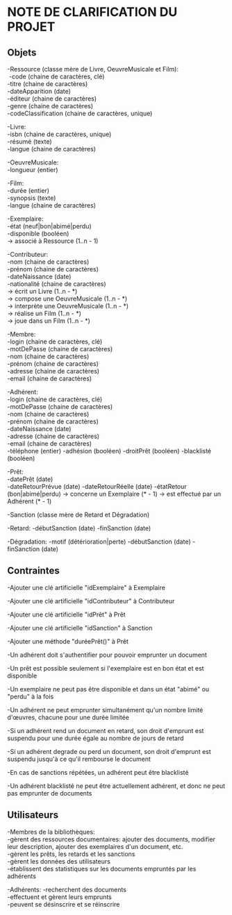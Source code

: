 # NOTE DE CLARIFICATION DU PROJET

## Objets

-Ressource (classe mère de Livre, OeuvreMusicale et Film):  
&nbsp;-code (chaine de caractères, clé)  
  -titre (chaine de caractères)  
  -dateApparition (date)  
  -éditeur (chaine de caractères)  
  -genre (chaine de caractères)  
  -codeClassification (chaine de caractères, unique)

-Livre:  
  -isbn (chaine de caractères, unique)  
  -résumé (texte)  
  -langue (chaine de caractères)

-OeuvreMusicale:  
  -longueur (entier)

-Film:  
  -durée (entier)  
  -synopsis (texte)  
  -langue (chaine de caractères)

-Exemplaire:  
  -état (neuf|bon|abimé|perdu)  
  -disponible (booléen)  
  -> associé à Ressource (1..n - 1)

-Contributeur:  
  -nom (chaine de caractères)  
  -prénom (chaine de caractères)  
  -dateNaissance (date)  
  -nationalité (chaine de caractères)  
  -> écrit un Livre (1..n - *)  
  -> compose une OeuvreMusicale (1..n - *)  
  -> interprète une OeuvreMusicale (1..n - *)  
  -> réalise un Film (1..n - *)  
  -> joue dans un Film (1..n - *)

-Membre:  
  -login (chaine de caractères, clé)  
  -motDePasse (chaine de caractères)  
  -nom (chaine de caractères)  
  -prénom (chaine de caractères)  
  -adresse (chaine de caractères)  
  -email (chaine de caractères)

-Adhérent:  
  -login (chaine de caractères, clé)  
  -motDePasse (chaine de caractères)  
  -nom (chaine de caractères)  
  -prénom (chaine de caractères)  
  -dateNaissance (date)  
  -adresse (chaine de caractères)  
  -email (chaine de caractères)  
  -téléphone (entier)
  -adhésion (booléen)
  -droitPrêt (booléen)
  -blacklisté (booléen)

-Prêt:  
  -datePrêt (date)  
  -dateRetourPrévue (date)
  -dateRetourRéelle (date)
  -étatRetour (bon|abimé|perdu)
  -> concerne un Exemplaire (* - 1)
  -> est effectué par un Adhérent (* - 1)

-Sanction (classe mère de Retard et Dégradation)

-Retard:
  -débutSanction (date)
  -finSanction (date)

-Dégradation:
  -motif (détérioration|perte)
  -débutSanction (date)
  -finSanction (date)


## Contraintes

-Ajouter une clé artificielle "idExemplaire" à Exemplaire

-Ajouter une clé artificielle "idContributeur" à Contributeur

-Ajouter une clé artificielle "idPrêt" à Prêt

-Ajouter une clé artificielle "idSanction" à Sanction

-Ajouter une méthode "duréePrêt()" à Prêt

-Un adhérent doit s'authentifier pour pouvoir emprunter un document

-Un prêt est possible seulement si l'exemplaire est en bon état et est disponible

-Un exemplaire ne peut pas être disponible et dans un état "abimé" ou "perdu" à la fois

-Un adhérent ne peut emprunter simultanément qu'un nombre limité d'œuvres, chacune pour une durée limitée

-Si un adhérent rend un document en retard, son droit d'emprunt est suspendu pour une durée égale au nombre de jours de retard

-Si un adhérent degrade ou perd un document, son droit d'emprunt est suspendu jusqu'à ce qu'il rembourse le document

-En cas de sanctions répétées, un adhérent peut être blacklisté

-Un adhérent blacklisté ne peut être actuellement adhérent, et donc ne peut pas emprunter de documents

## Utilisateurs

-Membres de la bibliothèques:  
  -gèrent des ressources documentaires: ajouter des documents, modifier leur description, ajouter des exemplaires d'un document, etc.  
  -gèrent les prêts, les retards et les sanctions  
  -gèrent les données des utilisateurs  
  -établissent des statistiques sur les documents empruntés par les adhérents

-Adhérents:
  -recherchent des documents  
  -effectuent et gèrent leurs emprunts  
  -peuvent se désinscrire et se réinscrire
